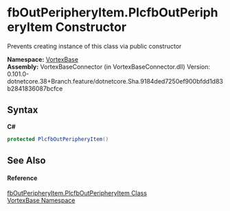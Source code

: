 # fbOutPeripheryItem.PlcfbOutPeripheryItem Constructor 
 

Prevents creating instance of this class via public constructor

**Namespace:**&nbsp;<a href="N_VortexBase.md">VortexBase</a><br />**Assembly:**&nbsp;VortexBaseConnector (in VortexBaseConnector.dll) Version: 0.101.0-dotnetcore.38+Branch.feature/dotnetcore.Sha.9184ded7250ef900bfdd1d83b2841836087bcfce

## Syntax

**C#**<br />
``` C#
protected PlcfbOutPeripheryItem()
```


## See Also


#### Reference
<a href="T_VortexBase_fbOutPeripheryItem_PlcfbOutPeripheryItem.md">fbOutPeripheryItem.PlcfbOutPeripheryItem Class</a><br /><a href="N_VortexBase.md">VortexBase Namespace</a><br />